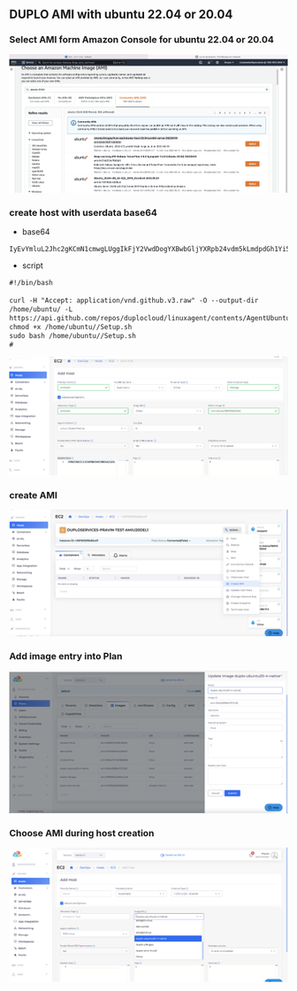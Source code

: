 ## DUPLO AMI with   ubuntu 22.04  or 20.04 

###  Select AMI form Amazon Console for ubuntu 22.04  or 20.04 

![Select AMI form Amazon Console](select_ami_in_aws_console_1.png)



###  create host with userdata base64
* base64
``` 
IyEvYmluL2Jhc2gKCmN1cmwgLUggIkFjY2VwdDogYXBwbGljYXRpb24vdm5kLmdpdGh1Yi52My5yYXciIC1PIC0tb3V0cHV0LWRpciAvaG9tZS91YnVudHUvIC1MICBodHRwczovL2FwaS5naXRodWIuY29tL3JlcG9zL2R1cGxvY2xvdWQvbGludXhhZ2VudC9jb250ZW50cy9BZ2VudFVidW50dTIyL1NldHVwLnNoCmNobW9kICt4IC9ob21lL3VidW50dS8vU2V0dXAuc2gKc3VkbyBiYXNoIC9ob21lL3VidW50dS8vU2V0dXAuc2gKIw==
```
* script
```
#!/bin/bash

curl -H "Accept: application/vnd.github.v3.raw" -O --output-dir /home/ubuntu/ -L  https://api.github.com/repos/duplocloud/linuxagent/contents/AgentUbuntu22/Setup.sh
chmod +x /home/ubuntu//Setup.sh
sudo bash /home/ubuntu//Setup.sh
#
```
![reate host with userdata base64](create_host_with_base64_2.png)



###  create AMI 
![create AMI](create_ami_3.png)

###  Add image entry into Plan    
![Add image entry into Plan](create_plan_image_4.png)

###  Choose AMI during host creation   
![Choose AMI during host creation ](host_creation_to_Choose_AMI.png)
